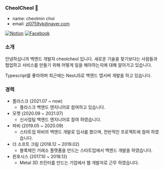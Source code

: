 ### CheolCheol 👋

<!--
**zlcjfalsvk/zlcjfalsvk** is a ✨ _special_ ✨ repository because its `README.md` (this file) appears on your GitHub profile.

Here are some ideas to get you started:

- 🔭 I’m currently working on ...
- 🌱 I’m currently learning ...
- 👯 I’m looking to collaborate on ...
- 🤔 I’m looking for help with ...
- 💬 Ask me about ...
- 📫 How to reach me: ...
- 😄 Pronouns: ...
- ⚡ Fun fact: ...
-->

- name: cheolmin choi
- email: zl0759vk@naver.com

[![Notion](https://img.shields.io/badge/-Notion-1877f2?style=round-square&logo=Notion&link=https://www.notion.so/cheolcheol/Portfolio-9cc241aa3a7b41a1860d7b99ace40ef0)](https://www.notion.so/cheolcheol/Portfolio-9cc241aa3a7b41a1860d7b99ace40ef0)
[![Facebook](https://img.shields.io/badge/-Facebook-1877f2?style=round-square&logo=facebook&logoColor=white&link=https://www.facebook.com/cheolmin.choi1)](https://www.facebook.com/cheolmin.choi1)

### 소개
안녕하십니까 백엔드 개발자 cheolcheol 입니다. 새로운 기술을 찾기보다는 사람들과 협업하고 서비스를 만들기 위해 어떻게 일을 해야하는지에 대해 알아가고 있습니다.

Typescript를 좋아하며 최근에는 NestJS로 백엔드 앱서버 개발을 하고 있습니다.

### 경력
- 플라스크 (2021.07 ~ now)
    - 플라스크 백엔드 엔지니어로 참여하고 있습니다.
- 모젯 (2020.09 ~ 2021.07)
    - 신사업팀 백엔드 엔지니어로 참여 하였습니다.
- 파비 (2019.05 ~ 2020.09)
    - 스타트업 파비의 백엔드 개발로 입사를 했으며, 전반적인 프로젝트에 참여 하였습니다.
- 더 소프트 크림 (2018.12 ~ 2019.02)
    - 블록체인 거래소 플랫폼을 만드는 스타트업에서 백엔드 개발을 하였습니다.
- 윈포시스 (2017.10 ~ 2018.12)
    - Metal 3D 프린터를 만드는 기업에서 웹 개발자로 근무 하였습니다.

